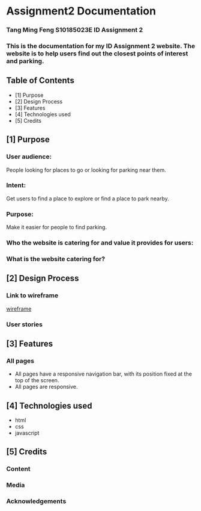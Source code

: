 # Assignment2 Documentation

### Tang Ming Feng S10185023E ID Assignment 2 
### This is the documentation for my ID Assignment 2 website. The website is to help users find out the closest points of interest and parking.

## Table of Contents
- [1] Purpose
- [2] Design Process
- [3] Features
- [4] Technologies used
- [5] Credits

      
## [1] Purpose

### User audience:
People looking for places to go or looking for parking near them.

### Intent:
Get users to find a place to explore or find a place to park nearby.

### Purpose:
Make it easier for people to find parking.

### Who the website is catering for and value it provides for users:


### What is the website catering for?


## [2] Design Process


### Link to wireframe
[wireframe]()

### User stories


## [3] Features

### All pages
* All pages have a responsive navigation bar, with its position fixed at the top of the screen.
* All pages are responsive.




## [4] Technologies used
* html 
* css
* javascript

## [5] Credits

### Content


### Media


### Acknowledgements


